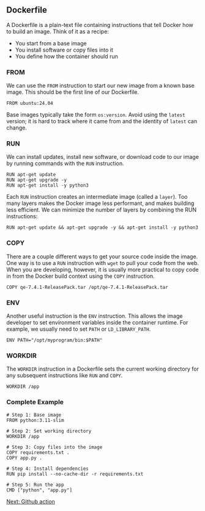 ## Dockerfile

A Dockerfile is a plain-text file containing instructions that tell Docker how to build an image.
Think of it as a recipe:

- You start from a base image
- You install software or copy files into it
- You define how the container should run

### FROM

We can use the `FROM` instruction to start our new image from a known base image.
This should be the first line of our Dockerfile.

```
FROM ubuntu:24.04
```

Base images typically take the form `os:version`. Avoid using the `latest` version; it is hard to track where it came from and the identity of `latest` can change.

### RUN

We can install updates, install new software, or download code to our image by running commands with the `RUN` instruction.

```
RUN apt-get update
RUN apt-get upgrade -y
RUN apt-get install -y python3
```

Each `RUN` instruction creates an intermediate image (called a `layer`). Too many layers makes the Docker image less performant, and makes building less efficient. We can minimize the number of layers by combining the RUN instructions:

```
RUN apt-get update && apt-get upgrade -y && apt-get install -y python3
```

### COPY

There are a couple different ways to get your source code inside the image. One way is to use a `RUN` instruction with `wget` to pull your code from the web. When you are developing, however, it is usually more practical to copy code in from the Docker build context using the `COPY` instruction.

```
COPY qe-7.4.1-ReleasePack.tar /opt/qe-7.4.1-ReleasePack.tar
```

### ENV

Another useful instruction is the `ENV` instruction. This allows the image developer to set environment variables inside the container runtime. For example, we usually need to set `PATH` or `LD_LIBRARY_PATH`.

```
ENV PATH="/opt/myprogram/bin:$PATH"
```

### WORKDIR

The `WORKDIR` instruction in a Dockerfile sets the current working directory for any subsequent instructions like `RUN` and `COPY`.

```
WORKDIR /app
```

### Complete Example

```
# Step 1: Base image
FROM python:3.11-slim

# Step 2: Set working directory
WORKDIR /app

# Step 3: Copy files into the image
COPY requirements.txt .
COPY app.py .

# Step 4: Install dependencies
RUN pip install --no-cache-dir -r requirements.txt

# Step 5: Run the app
CMD ["python", "app.py"]
```

[Next: Github action](github_action.md)
